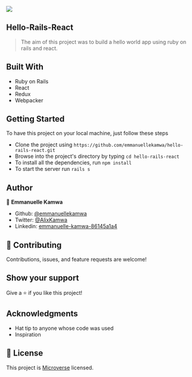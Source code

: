 ![](https://img.shields.io/badge/microverse-blueviolet)

## Hello-Rails-React

> The aim of this project was to build a hello world app using ruby on rails and react.

## Built With

- Ruby on Rails
- React
- Redux
- Webpacker

## Getting Started

To have this project on your local machine, just follow these steps

- Clone the project using `https://github.com/emmanuellekamwa/hello-rails-react.git`
- Browse into the project's directory by typing `cd hello-rails-react`
-  To install all the dependencies, run `npm install`
- To start the server run `rails s`

## Author

👤 **Emmanuelle Kamwa**

-   Github: [@emmanuellekamwa](https://github.com/emmanuellekamwa)
-   Twitter: [@AlixKamwa](https://twitter.com/AlixKamwa)
-   Linkedin: [emmanuelle-kamwa-86145a1a4](https://www.linkedin.com/in/emmanuelle-kamwa-86145a1a4/)

## 🤝 Contributing

Contributions, issues, and feature requests are welcome!

## Show your support

Give a ⭐️ if you like this project!

## Acknowledgments

- Hat tip to anyone whose code was used
- Inspiration

## 📝 License

This project is [Microverse](https://www.microverse.org/) licensed.
